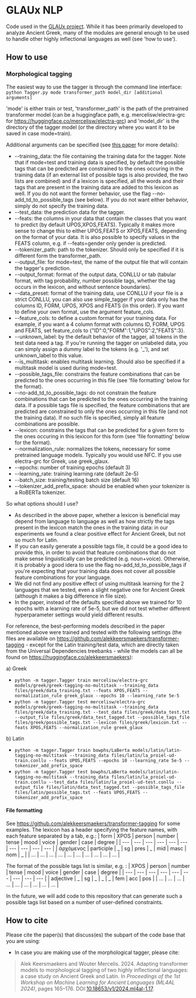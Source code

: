# GLAUx NLP

Code used in the [GLAUx project](https://github.com/alekkeersmaekers/glaux). While it has been primarily developed to analyze Ancient Greek, many of the modules are general enough to be used to handle other highly inflectional languages as well (see 'how to use').

## How to use

### Morphological tagging

The easiest way to use the tagger is through the command line interface:
`python Tagger.py mode transformer_path model_dir [additional arguments]`

'mode' is either train or test, 'transformer_path' is the path of the pretrained transformer model (can be a huggingface path, e.g. mercelisw/electra-grc for https://huggingface.co/mercelisw/electra-grc) and 'model_dir' is the directory of the tagger model (or the directory where you want it to be saved in case mode=train).

Additional arguments can be specified (see [this paper](https://aclanthology.org/2024.ml4al-1.17/) for more details):
- --training_data: the file containing the training data for the tagger. Note that if mode=test and training data is specified, by default the possible tags that can be predicted are constrained to the ones occuring in the training data (if an external list of possible tags is also provided, the two lists are combined) and if a lexicon is specified, all the words and their tags that are present in the training data are added to this lexicon as well. If you do not want the former behavior, use the flag --no-add_td_to_possible_tags (see below). If you do not want either behavior, simply do not specify the training data.
- --test_data: the prediction data for the tagger.
- --feats: the columns in your data that contain the classes that you want to predict (by default UPOS,XPOS,FEATS). Typically it makes more sense to change this to either UPOS,FEATS or XPOS,FEATS, depending on the format of your data. It is also possible to specify values in the FEATS column, e.g. if --feats=gender only gender is predicted.
- --tokenizer_path: path to the tokenizer. Should only be specified if it is different form the transformer_path.
- --output_file: for mode=test, the name of the output file that will contain the tagger's prediction.
- --output_format: format of the output data, CONLLU or tab (tabular format, with tag probability, number possible tags, whether the tag occurs in the lexicon, and without sentence boundaries).
- --data_preset: format of the training data, use CONLLU if your file is a strict CONLLU, you can also use simple_tagger if your data only has the columns ID, FORM, UPOS, XPOS and FEATS (in this order). If you want to define your own format, use the argument feature_cols.
- --feature_cols: to define a custom format for your training data. For example, if you want a 4 column format with columns ID, FORM, UPOS and FEATS, set feature_cols to {"ID":0,"FORM":1,"UPOS":2,"FEATS":3}.
- --unknown_label: by the default behavior of the tagger, all tokens in the test data need a tag. If you're running the tagger on unlabeled data, you can simply assign a dummy label to the tokens (e.g. '_'), and set unknown_label to this value.
- --is_multitask: enables multitask learning. Should also be specified if a multitask model is used during mode=test.
- --possible_tags_file: constrains the feature combinations that can be predicted to the ones occurring in this file (see 'file formatting' below for the format).
- --no-add_td_to_possible_tags: do not constrain the feature combinations that can be predicted to the ones occurring in the training data. If a possible tags file is specified, the feature combinations that are predicted are constrained to only the ones occurring in this file (and not the training data). If no such file is specified, simply all feature combinations are possible.
- --lexicon: constrains the tags that can be predicted for a given form to the ones occuring in this lexicon for this form (see 'file formatting' below for the format).
- --normalization_rule: normalizes the tokens, necessary for some pretrained language models. Typically you would use NFC. If you use electra-grc for Greek, use greek_glaux.
- --epochs: number of training epochs (default 3)
- --learning_rate: training learning rate (default 2e-5)
- --batch_size: training/testing batch size (default 16)
- --tokenizer_add_prefix_space: should be enabled when your tokenizer is a RoBERTa tokenizer.

So what options should I use?
- As described in the above paper, whether a lexicon is beneficial may depend from language to language as well as how strictly the tags present in the lexicon match the ones in the training data: in our experiments we found a clear positive effect for Ancient Greek, but not so much for Latin.
- If you can easily generate a possible tags file, it could be a good idea to provide this, in order to avoid that feature combinations that do not make sense linguistically can be predicted (e.g. noun+voice). Otherwise, it is probably a good idera to use the flag no-add_td_to_possible_tags if you're expecting that your training data does not cover all possible feature combinations for your language.
- We did not find any positive effect of using multitask learning for the 2 languages that we tested, even a slight negative one for Ancient Greek (although it makes a big difference in file size).
- In the paper, instead of the defaults specified above we trained for 10 epochs with a learning rate of 5e-5, but we did not test whether different hyperparameter settings would yield different results.

For reference, the best-performing models described in the paper mentioned above were trained and tested with the following settings (the files are available on https://github.com/alekkeersmaekers/transformer-tagging - except for the Latin training/test data, which are directly taken from the Universal Dependencies treebanks - while the models can all be found on https://huggingface.co/alekkeersmaekers):

a) Greek

- `python -m tagger.Tagger train mercelisw/electra-grc models/greek/greek-tagging-no-multitask --training_data files/greek/data_training.txt --feats XPOS,FEATS --normalization_rule greek_glaux --epochs 10 --learning_rate 5e-5`
- `python -m tagger.Tagger test mercelisw/electra-grc models/greek/greek-tagging-no-multitask --training_data files/greek/data_training.txt --test_data files/greek/data_test.txt --output_file files/greek/data_test_tagged.txt --possible_tags_file files/greek/possible_tags.txt --lexicon files/greek/lexicon.txt --feats XPOS,FEATS --normalization_rule greek_glaux`

b) Latin

- `python -m tagger.Tagger train bowphs/LaBerta models/latin/latin-tagging-no-multitask --training_data files/latin/la_proiel-ud-train.conllu --feats UPOS,FEATS --epochs 10 --learning_rate 5e-5 --tokenizer_add_prefix_space`
- `python -m tagger.Tagger test bowphs/LaBerta models/latin/latin-tagging-no-multitask --training_data files/latin/la_proiel-ud-train.conllu --test_data files/latin/la_proiel-ud-test.conllu --output_file files/latin/data_test_tagged.txt --possible_tags_file files/latin/possible_tags.txt --feats UPOS,FEATS --tokenizer_add_prefix_space`

#### File formatting

See https://github.com/alekkeersmaekers/transformer-tagging for some examples. The lexicon has a header specifying the feature names, with each feature separated by a tab, e.g.:
| form | XPOS | person | number | tense | mood | voice | gender | case | degree |
| --- | --- | --- | --- | --- | --- | --- | --- | --- | --- |
| ἀρχόμενος | participle | _ | sg | pres | _ | mid | masc | nom | _ |
| ... | ... | ... | ... | ... | ... | ... | ... | ... | ... |

The format of the possible tags list is similar, e.g. :
| XPOS | person | number | tense | mood | voice | gender | case | degree |
| --- | --- | --- | --- | --- | --- | --- | --- | --- |
| adjective | _ | sg | _ | _ | _ | fem | acc | pos |
| ... | ... | ... | ... | ... | ... | ... | ... | ... |

In the future, we will add code to this repository that can generate such a possible tags list based on a number of user-defined constraints.

## How to cite

Please cite the paper(s) that discuss(es) the subpart of the code base that you are using:
- In case you are making use of the morphological tagger, please cite:

> Alek Keersmaekers and Wouter Mercelis. 2024. Adapting transformer models to morphological tagging of two highly inflectional languages: a case study on Ancient Greek and Latin. In *Proceedings of the 1st Workshop on Machine Learning for Ancient Languages (ML4AL 2024)*, pages 165–176. DOI:[10.18653/v1/2024.ml4al-1.17](https://doi.org/10.18653/v1/2024.ml4al-1.17).
